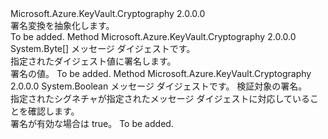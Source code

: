 <Type Name="ISignatureTransform" FullName="Microsoft.Azure.KeyVault.Cryptography.ISignatureTransform">
  <TypeSignature Language="C#" Value="public interface ISignatureTransform" />
  <TypeSignature Language="ILAsm" Value=".class public interface auto ansi abstract ISignatureTransform" />
  <TypeSignature Language="DocId" Value="T:Microsoft.Azure.KeyVault.Cryptography.ISignatureTransform" />
  <TypeSignature Language="VB.NET" Value="Public Interface ISignatureTransform" />
  <TypeSignature Language="F#" Value="type ISignatureTransform = interface" />
  <AssemblyInfo>
    <AssemblyName>Microsoft.Azure.KeyVault.Cryptography</AssemblyName>
    <AssemblyVersion>2.0.0.0</AssemblyVersion>
  </AssemblyInfo>
  <Interfaces />
  <Docs>
    <summary>
            署名変換を抽象化します。
            </summary>
    <remarks>To be added.</remarks>
  </Docs>
  <Members>
    <Member MemberName="Sign">
      <MemberSignature Language="C#" Value="public byte[] Sign (byte[] digest);" />
      <MemberSignature Language="ILAsm" Value=".method public hidebysig newslot virtual instance unsigned int8[] Sign(unsigned int8[] digest) cil managed" />
      <MemberSignature Language="DocId" Value="M:Microsoft.Azure.KeyVault.Cryptography.ISignatureTransform.Sign(System.Byte[])" />
      <MemberSignature Language="VB.NET" Value="Public Function Sign (digest As Byte()) As Byte()" />
      <MemberSignature Language="F#" Value="abstract member Sign : byte[] -&gt; byte[]" Usage="iSignatureTransform.Sign digest" />
      <MemberType>Method</MemberType>
      <AssemblyInfo>
        <AssemblyName>Microsoft.Azure.KeyVault.Cryptography</AssemblyName>
        <AssemblyVersion>2.0.0.0</AssemblyVersion>
      </AssemblyInfo>
      <ReturnValue>
        <ReturnType>System.Byte[]</ReturnType>
      </ReturnValue>
      <Parameters>
        <Parameter Name="digest" Type="System.Byte[]" />
      </Parameters>
      <Docs>
        <param name="digest">メッセージ ダイジェストです。</param>
        <summary>
            指定されたダイジェスト値に署名します。
            </summary>
        <returns>署名の値。</returns>
        <remarks>To be added.</remarks>
      </Docs>
    </Member>
    <Member MemberName="Verify">
      <MemberSignature Language="C#" Value="public bool Verify (byte[] digest, byte[] signature);" />
      <MemberSignature Language="ILAsm" Value=".method public hidebysig newslot virtual instance bool Verify(unsigned int8[] digest, unsigned int8[] signature) cil managed" />
      <MemberSignature Language="DocId" Value="M:Microsoft.Azure.KeyVault.Cryptography.ISignatureTransform.Verify(System.Byte[],System.Byte[])" />
      <MemberSignature Language="VB.NET" Value="Public Function Verify (digest As Byte(), signature As Byte()) As Boolean" />
      <MemberSignature Language="F#" Value="abstract member Verify : byte[] * byte[] -&gt; bool" Usage="iSignatureTransform.Verify (digest, signature)" />
      <MemberType>Method</MemberType>
      <AssemblyInfo>
        <AssemblyName>Microsoft.Azure.KeyVault.Cryptography</AssemblyName>
        <AssemblyVersion>2.0.0.0</AssemblyVersion>
      </AssemblyInfo>
      <ReturnValue>
        <ReturnType>System.Boolean</ReturnType>
      </ReturnValue>
      <Parameters>
        <Parameter Name="digest" Type="System.Byte[]" />
        <Parameter Name="signature" Type="System.Byte[]" />
      </Parameters>
      <Docs>
        <param name="digest">メッセージ ダイジェストです。</param>
        <param name="signature">検証対象の署名。</param>
        <summary>
            指定されたシグネチャが指定されたメッセージ ダイジェストに対応していることを確認します。
            </summary>
        <returns>署名が有効な場合は true。</returns>
        <remarks>To be added.</remarks>
      </Docs>
    </Member>
  </Members>
</Type>